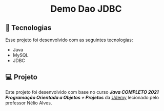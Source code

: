 <h1 align="center">
Demo Dao JDBC
</h1>

## 🚀 Tecnologias 

Esse projeto foi desenvolvido com as seguintes tecnologias:

- Java
- MySQL
- JDBC
 
## 💻 Projeto
  Este projeto foi desenvolvido com base no curso  *__Java COMPLETO 2021 Programação Orientada a Objetos + Projetos__* da [Udemy](https://www.udemy.com/course/java-curso-completo/) lecionado pelo professor Nélio Alves. 

